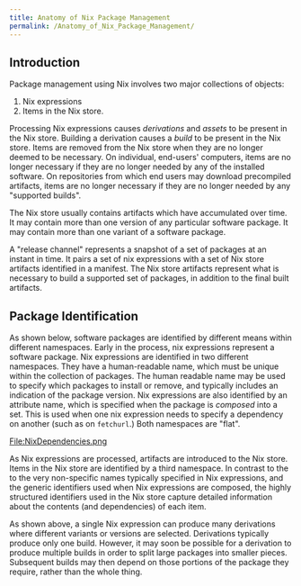 ```yaml
---
title: Anatomy of Nix Package Management
permalink: /Anatomy_of_Nix_Package_Management/
---
```


Introduction
------------

Package management using Nix involves two major collections of objects:

1.  Nix expressions
2.  Items in the Nix store.

Processing Nix expressions causes *derivations* and *assets* to be present in the Nix store. Building a derivation causes a *build* to be present in the Nix store. Items are removed from the Nix store when they are no longer deemed to be necessary. On individual, end-users' computers, items are no longer necessary if they are no longer needed by any of the installed software. On repositories from which end users may download precompiled artifacts, items are no longer necessary if they are no longer needed by any "supported builds".

The Nix store usually contains artifacts which have accumulated over time. It may contain more than one version of any particular software package. It may contain more than one variant of a software package.

A "release channel" represents a snapshot of a set of packages at an instant in time. It pairs a set of nix expressions with a set of Nix store artifacts identified in a manifest. The Nix store artifacts represent what is necessary to build a supported set of packages, in addition to the final built artifacts.

Package Identification
----------------------

As shown below, software packages are identified by different means within different namespaces. Early in the process, nix expressions represent a software package. Nix expressions are identified in two different namespaces. They have a human-readable name, which must be unique within the collection of packages. The human readable name may be used to specify which packages to install or remove, and typically includes an indication of the package version. Nix expressions are also identified by an attribute name, which is specified when the package is *composed* into a set. This is used when one nix expression needs to specify a dependency on another (such as on `fetchurl`.) Both namespaces are "flat".

[<File:NixDependencies.png>](/File:NixDependencies.png "wikilink")

As Nix expressions are processed, artifacts are introduced to the Nix store. Items in the Nix store are identified by a third namespace. In contrast to the to the very non-specific names typically specified in Nix expressions, and the generic identifiers used when Nix expressions are composed, the highly structured identifiers used in the Nix store capture detailed information about the contents (and dependencies) of each item.

As shown above, a single Nix expression can produce many derivations where different variants or versions are selected. Derivations typically produce only one build. However, it may soon be possible for a derivation to produce multiple builds in order to split large packages into smaller pieces. Subsequent builds may then depend on those portions of the package they require, rather than the whole thing.